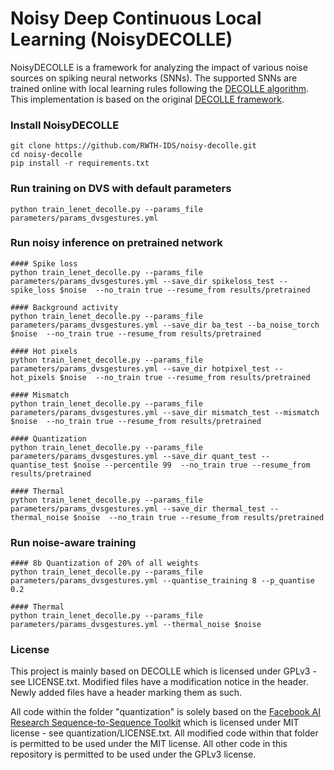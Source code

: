 # Noisy Deep Continuous Local Learning (NoisyDECOLLE)

NoisyDECOLLE is a framework for analyzing the impact of various noise sources on spiking neural networks (SNNs). The supported SNNs are trained online with local learning rules following the [DECOLLE algorithm](https://www.frontiersin.org/articles/10.3389/fnins.2020.00424/full). This implementation is based on the original [DECOLLE framework](https://github.com/nmi-lab/decolle-public/tree/master/decolle).

### Install NoisyDECOLLE
```
git clone https://github.com/RWTH-IDS/noisy-decolle.git
cd noisy-decolle
pip install -r requirements.txt
```

### Run training on DVS with default parameters
```
python train_lenet_decolle.py --params_file parameters/params_dvsgestures.yml
```

### Run noisy inference on pretrained network
```
#### Spike loss
python train_lenet_decolle.py --params_file parameters/params_dvsgestures.yml --save_dir spikeloss_test --spike_loss $noise  --no_train true --resume_from results/pretrained

#### Background activity
python train_lenet_decolle.py --params_file parameters/params_dvsgestures.yml --save_dir ba_test --ba_noise_torch $noise  --no_train true --resume_from results/pretrained

#### Hot pixels
python train_lenet_decolle.py --params_file parameters/params_dvsgestures.yml --save_dir hotpixel_test --hot_pixels $noise  --no_train true --resume_from results/pretrained

#### Mismatch
python train_lenet_decolle.py --params_file parameters/params_dvsgestures.yml --save_dir mismatch_test --mismatch $noise  --no_train true --resume_from results/pretrained

#### Quantization
python train_lenet_decolle.py --params_file parameters/params_dvsgestures.yml --save_dir quant_test --quantise_test $noise --percentile 99  --no_train true --resume_from results/pretrained

#### Thermal
python train_lenet_decolle.py --params_file parameters/params_dvsgestures.yml --save_dir thermal_test --thermal_noise $noise  --no_train true --resume_from results/pretrained
```

### Run noise-aware training
```
#### 8b Quantization of 20% of all weights
python train_lenet_decolle.py --params_file parameters/params_dvsgestures.yml --quantise_training 8 --p_quantise 0.2

#### Thermal
python train_lenet_decolle.py --params_file parameters/params_dvsgestures.yml --thermal_noise $noise
```

### License
This project is mainly based on DECOLLE which is licensed under GPLv3 - see LICENSE.txt. Modified files have a modification notice in the header. Newly added files have a header marking them as such. 

All code within the folder "quantization" is solely based on the [Facebook AI Research Sequence-to-Sequence Toolkit](https://github.com/facebookresearch/fairseq/tree/main) which is licensed under MIT license - see quantization/LICENSE.txt. All modified code within that folder is permitted to be used under the MIT license. All other code in this repository is permitted to be used under the GPLv3 license.
